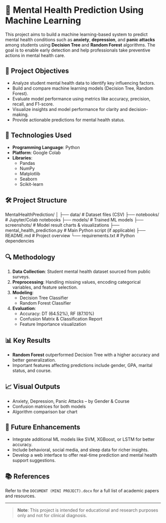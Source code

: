 # 🧠 Mental Health Prediction Using Machine Learning

This project aims to build a machine learning-based system to predict mental health conditions such as **anxiety**, **depression**, and **panic attacks** among students using **Decision Tree** and **Random Forest** algorithms. 
The goal is to enable early detection and help professionals take preventive actions in mental health care.

## 📌 Project Objectives

- Analyze student mental health data to identify key influencing factors.
- Build and compare machine learning models (Decision Tree, Random Forest).
- Evaluate model performance using metrics like accuracy, precision, recall, and F1-score.
- Visualize insights and model performance for clarity and decision-making.
- Provide actionable predictions for mental health status.

## 🧪 Technologies Used

- **Programming Language**: Python
- **Platform**: Google Colab
- **Libraries**:
  - Pandas
  - NumPy
  - Matplotlib
  - Seaborn
  - Scikit-learn

## 🛠️ Project Structure

MentalHealthPrediction/
│
├── data/ # Dataset files (CSV)
├── notebooks/ # Jupyter/Colab notebooks
├── models/ # Trained ML models
├── screenshots/ # Model result charts & visualizations
├── mental_health_prediction.py # Main Python script (if applicable)
├── README.md # Project overview
└── requirements.txt # Python dependencies
## 🔍 Methodology

1. **Data Collection**: Student mental health dataset sourced from public surveys.
2. **Preprocessing**: Handling missing values, encoding categorical variables, and feature selection.
3. **Modeling**:
   - Decision Tree Classifier
   - Random Forest Classifier
4. **Evaluation**:
   - Accuracy: DT (64.52%), RF (87.10%)
   - Confusion Matrix & Classification Report
   - Feature Importance visualization

## 📊 Key Results

- **Random Forest** outperformed Decision Tree with a higher accuracy and better generalization.
- Important features affecting predictions include gender, GPA, marital status, and course.

## 📈 Visual Outputs

- Anxiety, Depression, Panic Attacks – by Gender & Course
- Confusion matrices for both models
- Algorithm comparison bar chart

## 🔮 Future Enhancements

- Integrate additional ML models like SVM, XGBoost, or LSTM for better accuracy.
- Include behavioral, social media, and sleep data for richer insights.
- Develop a web interface to offer real-time prediction and mental health support suggestions.



## 📚 References

Refer to the `DOCUMENT (MINI PROJECT).docx` for a full list of academic papers and resources.

---

> **Note**: This project is intended for educational and research purposes only and not for clinical diagnosis.
